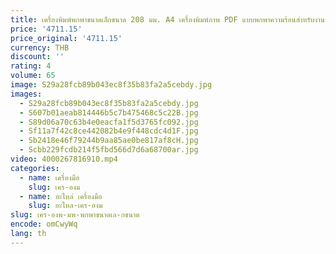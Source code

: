```yaml
---
title: เครื่องพิมพ์พกพาขนาดเล็กขนาด 208 มม. A4 เครื่องพิมพ์ภาพ PDF แบบพกพาความร้อนสําหรับงานธุรกิจ
price: '4711.15'
price_original: '4711.15'
currency: THB
discount: ''
rating: 4
volume: 65
image: S29a28fcb89b043ec8f35b83fa2a5cebdy.jpg
images:
  - S29a28fcb89b043ec8f35b83fa2a5cebdy.jpg
  - S607b01aeab814446b5c7b475468c5c22B.jpg
  - S89d06a70c63b4e0eacfa1f5d3765fc092.jpg
  - Sf11a7f42c8ce442082b4e9f448cdc4d1F.jpg
  - Sb2418e46f79244b9aa85ae0be817af8cH.jpg
  - Scbb229fcdb214f5fbd566d7d6a68700ar.jpg
video: 4000267816910.mp4
categories:
  - name: เครื่องมือ
    slug: เคร-องม
  - name: อะไหล่ เครื่องมือ
    slug: อะไหล-เคร-องม
slug: เคร-องพ-มพ-พกพาขนาดเล-กขนาด
encode: omCwyWq
lang: th
---
```

  